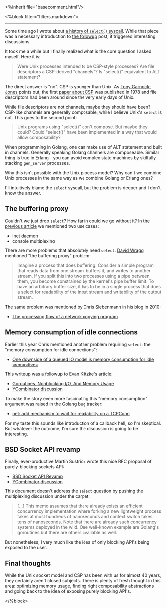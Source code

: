 <%inherit file="basecomment.html"/>

<%block filter="filters.markdown">


---------

Some time ago I wrote about
[a history of `select()` syscall](/2016-11-01-a-brief-history-of-select2/). While
that piece was a necessary introduction to
[the followup](https://idea.popcount.org/2017-01-06-select-is-fundamentally-broken/)
post, it triggered interesting discussions.

It took me a while but I finally realized what is the core question I
asked myself. Here it is:

> Were Unix processes intended to be CSP-style processes? Are file
> descriptors a CSP-derived "channels"? Is "select()" equivalent to ALT
> statement?

The direct answer is "no". CSP is younger than
Unix. As [Tony Garnock-Jones](https://twitter.com/leastfixedpoint) points out, the first
[paper about CSP](http://weblab.cs.uml.edu/~bill/cs515/CSP_Hoare_78.pdf)
was published in 1978 and file descriptors had been around since the
very early days of Unix.

While file descriptors are not channels, maybe they should have
been? CSP-like channels are generally composable, while I believe
Unix's `select` is not. This goes to the second point:

> Unix programs using "select()" don't compose. But maybe they could?
> Could "select()" have been implemented in a way that would allow
> composability?

When programming in Golang, one can make use of ALT statement and
built in channels. Generally speaking Golang channels are
composeable. Similar thing is true in Erlang - you can avoid complex
state machines by skilfully stacking `gen_server` processes.

Why this isn't possible with the Unix process model? Why can't we
combine Unix processes in the same way as we combine Golang or Erlang
ones?

I'll intuitively blame the `select` syscall, but the problem is
deeper and I don't know the answer.

The buffering proxy
----

Couldn't we just drop `select`? How far in could we go without it? In
[the previous article](/2016-11-01-a-brief-history-of-select2/) we
mentioned two use cases:

 - inet daemon
 - console multiplexing

There are more problems that absolutely need `select`. [David Wragg](https://twitter.com/dwragg) mentioned "the buffering proxy" problem:

> Imagine a process that does buffering.  Consider a simple program
> that reads data from one stream, buffers it, and writes to another
> stream.  If you split this into two processes using a pipe between
> them, you become constrained by the kernel's pipe buffer limit.  To
> have an arbitrary buffer size, it has to be in a single process that
> does a select for readability of the input stream and writability of
> the output stream.

The same problem was mentioned by Chris Siebenmann in his blog in 2010:

 * [The processing flow of a network copying program](https://utcc.utoronto.ca/~cks/space/blog/programming/NetcopyLogic)

Memory consumption of idle connections
----

Earlier this year Chris mentioned another problem requiring `select`:
the "memory consumption for idle connections":

 * [One downside of a queued IO model is memory consumption for idle connections](https://utcc.utoronto.ca/~cks/space/blog/programming/QueuedIOMemoryUsageDownside)

This writeup was a followup to Evan Klitzke's article:

  * [Goroutines, Nonblocking I/O, And Memory Usage](https://eklitzke.org/goroutines-nonblocking-io-and-memory-usage)
  * [YCombinator discussion](https://news.ycombinator.com/item?id=13331284)

To make the story even more fascinating this "memory consumption"
argument was raised in the Golang bug tracker:

 * [net: add mechanism to wait for readability on a TCPConn](https://github.com/golang/go/issues/15735#issuecomment-266574151)

For my taste this sounds like introduction of a callback hell, so I'm
skeptical. But whatever the outcome, I'm sure the discussion is going
to be interesting.

BSD Socket API revamp
---

Finally, ever-productive Martin Sustrick wrote this nice RFC proposal
of purely-blocking sockets API:

 * [BSD Socket API Revamp](https://raw.githubusercontent.com/sustrik/dsock/master/rfc/sock-api-revamp-01.txt)
 * [YCombinator discussion](https://news.ycombinator.com/item?id=13676804)

This document doesn't address the `select` question by pushing the
multiplexing discussion under the carpet:

>  [...] This memo assumes that there already exists an efficient
> concurrency implementation where forking a new lightweight process
> takes at most hundreds of nanoseconds and context switch takes tens
> of nanoseconds.  Note that there are already such concurrency
> systems deployed in the wild.  One well-known example are Golang's
> goroutines but there are others available as well.

But nonetheless, I very much like the idea of only blocking API's
being exposed to the user.

Final thoughts
---

While the Unix socket model and CSP has been with us for almost 40
years, they certainly aren't closed subjects. There is plenty of
fresh thought in this area: optimizing memory usage, finding
right composability abstractions and going back to the idea of
exposing purely blocking API's.


</%block>



